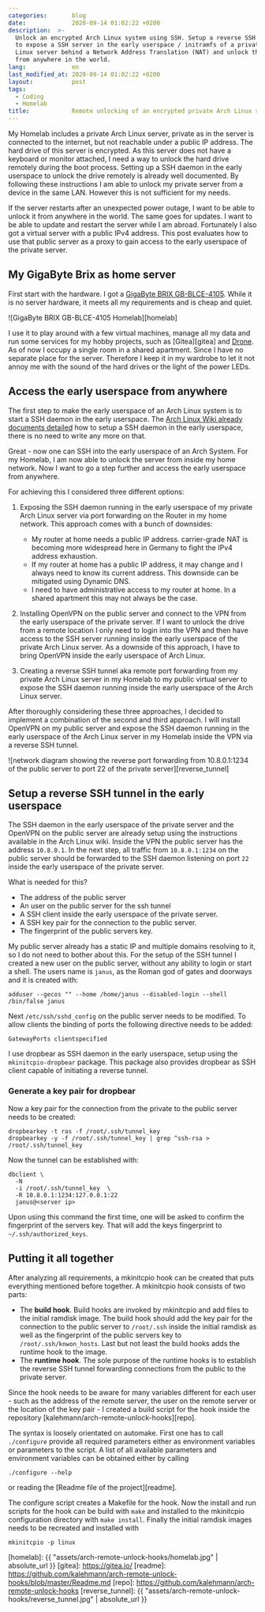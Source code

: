 ```yaml
---
categories:       blog
date:             2020-09-14 01:02:22 +0200
description:  >-
  Unlock an encrypted Arch Linux system using SSH. Setup a reverse SSH tunnel
  to expose a SSH server in the early userspace / initramfs of a private Arch
  Linux server behind a Network Address Translation (NAT) and unlock the server
  from anywhere in the world.
lang:             en
last_modified_at: 2020-09-14 01:02:22 +0200
layout:           post
tags:
  - Coding
  - Homelab
title:            Remote unlocking of an encrypted private Arch Linux server   
---
```


My Homelab includes a private Arch Linux server, private as in the server is
connected to the internet, but not reachable under a public IP address.
The hard drive of this server is encrypted.
As this server does not have a keyboard or monitor attached, I need a way to
unlock the hard drive remotely during the boot process.
Setting up a SSH daemon in the early userspace to unlock the drive remotely
is already well documented.
By following these instructions I am able to unlock my private server from a
device in the same LAN.
However this is not sufficient for my needs.

If the server restarts after an unexpected power outage, I want to be able to
unlock it from anywhere in the world.
The same goes for updates.
I want to be able to update and restart the server while I am abroad.
Fortunately I also got a virtual server with a public IPv4 address.
This post evaluates how to use that public server as a proxy to gain access to
the early userspace of the private server.

## My GigaByte Brix as home server

First start with the hardware.
I got a [GigaByte BRIX GB-BLCE-4105][gigabyte-brix].
While it is no server hardware, it meets all my requirements and is cheap and
quiet.

![GigaByte BRIX GB-BLCE-4105 Homelab][homelab]

I use it to play around with a few virtual machines, manage all my data and run
some services for my hobby projects, such as [Gitea][gitea] and [Drone][drone].
As of now I occupy a single room in a shared apartment.
Since I have no separate place for the server.
Therefore I keep it in my wardrobe to let it not annoy me with the sound of the
hard drives or the light of the power LEDs.

## Access the early userspace from anywhere

The first step to make the early userspace of an Arch Linux system is to
start a SSH daemon in the early userspace.
The [Arch Linux Wiki already documents detailed][arch-wiki-unlocking] how to
setup a SSH daemon in the early userspace, there is no need to write any more
on that.

Great - now one can SSH into the early userspace of an Arch System.
For my Homelab, I am now able to unlock the server from inside my home network.
Now I want to go a step further and access the early userspace from anywhere.

For achieving this I considered three different options:

1. Exposing the SSH daemon running in the early userspace of my private Arch
   Linux server via port forwarding on the Router in my home network.
   This approach comes with a bunch of downsides:
    * My router at home needs a public IP address. carrier-grade NAT is becoming
      more widespread here in Germany to fight the IPv4 address exhaustion.
    * If my router at home has a public IP address, it may change and I always
      need to know its current address.
      This downside can be mitigated using Dynamic DNS.
    * I need to have administrative access to my router at home.
      In a shared apartment this may not always be the case.

2. Installing OpenVPN on the public server and connect to the VPN from the early
   userspace of the private server.
   If I want to unlock the drive from a remote location I only need to login
   into the VPN and then have access to the SSH server running inside the
   early userspace of the private Arch Linux server.
   As a downside of this approach, I have to bring OpenVPN inside the early
   userspace of Arch Linux.

3. Creating a reverse SSH tunnel aka remote port forwarding from my private Arch
   Linux server in my Homelab to my public virtual server to expose the SSH
   daemon running inside the early userspace of the Arch Linux server.

After thoroughly considering these three approaches, I decided to implement a
combination of the second and third approach.
I will install OpenVPN on my public server and expose the SSH daemon running in
the early userspace of the Arch Linux server in my Homelab inside the VPN via a
reverse SSH tunnel.

![network diagram showing the reverse port forwarding from 10.8.0.1:1234 of the public server to port 22 of the private server][reverse_tunnel]

## Setup a reverse SSH tunnel in the early userspace

The SSH daemon in the early userspace of the private server and the OpenVPN on
the public server are already setup using the instructions available in the
Arch Linux wiki.
Inside the VPN the public server has the address `10.8.0.1`.
In the next step, all traffic from `10.8.0.1:1234` on the public server should
be forwarded to the SSH daemon listening on port `22` inside the early userspace
of the private server.

What is needed for this?

* The address of the public server
* An user on the public server for the ssh tunnel
* A SSH client inside the early userspace of the private server.
* A SSH key pair for the connection to the public server.
* The fingerprint of the public servers key.

My public server already has a static IP and multiple domains resolving to it,
so I do not need to bother about this.
For the setup of the SSH tunnel I created a new user on the public server,
without any ability to login or start a shell. The users name is `janus`, as the
Roman god of gates and doorways and it is created with:

```
adduser --gecos "" --home /home/janus --disabled-login --shell /bin/false janus
```

Next `/etc/ssh/sshd_config` on the public server needs to be modified.
To allow clients the binding of ports the following directive needs to be added:

```
GatewayPorts clientspecified
```

I use dropbear as SSH daemon in the early userspace, setup using the
`mkinitcpio-dropbear` package.
This package also provides dropbear as SSH client capable of initiating a
reverse tunnel.

### Generate a key pair for dropbear

Now a key pair for the connection from the private to the public server needs
to be created:

```
dropbearkey -t ras -f /root/.ssh/tunnel_key
dropbearkey -y -f /root/.ssh/tunnel_key | grep ^ssh-rsa > /root/.ssh/tunnel_key
```

Now the tunnel can be established with:

```
dbclient \
  -N
  -i /root/.ssh/tunnel_key  \
  -R 10.8.0.1:1234:127.0.0.1:22
  janus@<server ip>
```

Upon using this command the first time, one will be asked to confirm the
fingerprint of the servers key.
That will add the keys fingerprint to `~/.ssh/authorized_keys`.

## Putting it all together

After analyzing all requirements, a mkinitcpio hook can be created that puts
everything mentioned before together.
A mkinitcpio hook consists of two parts:

* The **build hook**. Build hooks are invoked by mkinitcpio and add files to the
  initial ramdisk image.
  The build hook should add the key pair for the connection to the public server
  to `/root/.ssh` inside the initial ramdisk as well as the fingerprint of the
  public servers key to `/root/.ssh/knwon_hosts`.
  Last but not least the build hooks adds the runtime hook to the image.
* The **runtime hook**. The sole purpose of the runtime hooks is to establish
  the reverse SSH tunnel forwarding connections from the public to the private
  server.

Since the hook needs to be aware for many variables different for each user -
such as the address of the remote server, the user on the remote server or the
location of the key pair - I created a build script for the hook inside the
repository [kalehmann/arch-remote-unlock-hooks][repo].

The syntax is loosely orientated on automake.
First one has to call `./configure` provide all required parameters either as
environment variables or parameters to the script.
A list of all available parameters and environment variables can be obtained
either by calling

```
./configure --help
```

or reading the [Readme file of the project][readme].

The configure script creates a Makefile for the hook.
Now the install and run scripts for the hook can be build with `make` and
installed to the mkinitcpio configuration directory with `make install`.
Finally the initial ramdisk images needs to be recreated and installed with

```
mkinitcpio -p linux
```


  [arch-wiki-unlocking]: https://wiki.archlinux.org/index.php/Dm-crypt/Specialties#Remote_unlocking_(hooks:_netconf,_dropbear,_tinyssh,_ppp)
  [drone]: https://drone.io/
  [gigabyte-brix]: https://www.gigabyte.com/de/Mini-PcBarebone/GB-BLCE-4105-rev-10
  [homelab]: {{ "assets/arch-remote-unlock-hooks/homelab.jpg" | absolute_url }}
  [gitea]: https://gitea.io/
  [readme]: https://github.com/kalehmann/arch-remote-unlock-hooks/blob/master/Readme.md
  [repo]: https://github.com/kalehmann/arch-remote-unlock-hooks
  [reverse_tunnel]: {{ "assets/arch-remote-unlock-hooks/reverse_tunnel.jpg" | absolute_url }}
